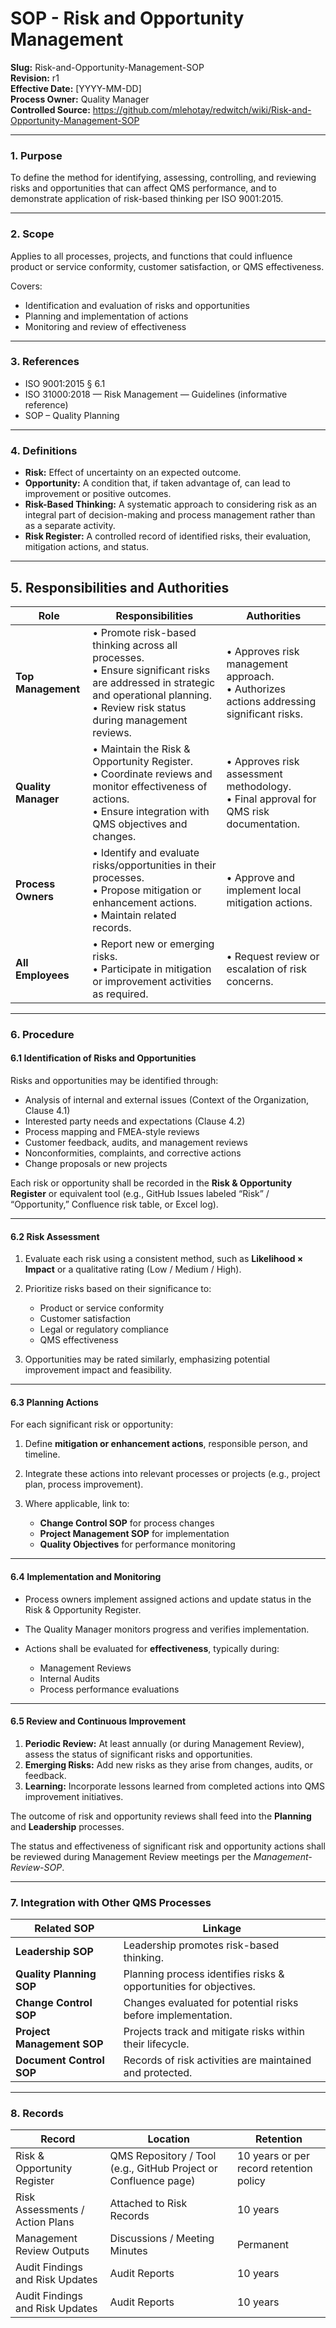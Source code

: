 # **SOP - Risk and Opportunity Management**

**Slug:** Risk-and-Opportunity-Management-SOP  
**Revision:** r1  
**Effective Date:** [YYYY-MM-DD]  
**Process Owner:** Quality Manager  
**Controlled Source:** https://github.com/mlehotay/redwitch/wiki/Risk-and-Opportunity-Management-SOP  

---

### **1. Purpose**

To define the method for identifying, assessing, controlling, and reviewing risks and opportunities that can affect QMS performance, and to demonstrate application of risk-based thinking per ISO 9001:2015.

---

### **2. Scope**

Applies to all processes, projects, and functions that could influence product or service conformity, customer satisfaction, or QMS effectiveness.

Covers:

* Identification and evaluation of risks and opportunities
* Planning and implementation of actions
* Monitoring and review of effectiveness

---

### **3. References**

* ISO 9001:2015 § 6.1
* ISO 31000:2018 — Risk Management — Guidelines (informative reference)
* SOP – Quality Planning

---

### **4. Definitions**

* **Risk:** Effect of uncertainty on an expected outcome.
* **Opportunity:** A condition that, if taken advantage of, can lead to improvement or positive outcomes.
* **Risk-Based Thinking:** A systematic approach to considering risk as an integral part of decision-making and process management rather than as a separate activity.
* **Risk Register:** A controlled record of identified risks, their evaluation, mitigation actions, and status.

---

## **5. Responsibilities and Authorities**

| **Role**            | **Responsibilities**                                                                                                                                                                      | **Authorities**                                                                            |
| ------------------- | ----------------------------------------------------------------------------------------------------------------------------------------------------------------------------------------- | ------------------------------------------------------------------------------------------ |
| **Top Management**  | • Promote risk-based thinking across all processes.<br>• Ensure significant risks are addressed in strategic and operational planning.<br>• Review risk status during management reviews. | • Approves risk management approach.<br>• Authorizes actions addressing significant risks. |
| **Quality Manager** | • Maintain the Risk & Opportunity Register.<br>• Coordinate reviews and monitor effectiveness of actions.<br>• Ensure integration with QMS objectives and changes.                        | • Approves risk assessment methodology.<br>• Final approval for QMS risk documentation.    |
| **Process Owners**  | • Identify and evaluate risks/opportunities in their processes.<br>• Propose mitigation or enhancement actions.<br>• Maintain related records.                                            | • Approve and implement local mitigation actions.                                          |
| **All Employees**   | • Report new or emerging risks.<br>• Participate in mitigation or improvement activities as required.                                                                                     | • Request review or escalation of risk concerns.                                           |

---

### **6. Procedure**

#### **6.1 Identification of Risks and Opportunities**

Risks and opportunities may be identified through:

* Analysis of internal and external issues (Context of the Organization, Clause 4.1)
* Interested party needs and expectations (Clause 4.2)
* Process mapping and FMEA-style reviews
* Customer feedback, audits, and management reviews
* Nonconformities, complaints, and corrective actions
* Change proposals or new projects

Each risk or opportunity shall be recorded in the **Risk & Opportunity Register** or equivalent tool (e.g., GitHub Issues labeled “Risk” / “Opportunity,” Confluence risk table, or Excel log).

---

#### **6.2 Risk Assessment**

1. Evaluate each risk using a consistent method, such as **Likelihood × Impact** or a qualitative rating (Low / Medium / High).
2. Prioritize risks based on their significance to:

   * Product or service conformity
   * Customer satisfaction
   * Legal or regulatory compliance
   * QMS effectiveness
3. Opportunities may be rated similarly, emphasizing potential improvement impact and feasibility.

---

#### **6.3 Planning Actions**

For each significant risk or opportunity:

1. Define **mitigation or enhancement actions**, responsible person, and timeline.
2. Integrate these actions into relevant processes or projects (e.g., project plan, process improvement).
3. Where applicable, link to:

   * **Change Control SOP** for process changes
   * **Project Management SOP** for implementation
   * **Quality Objectives** for performance monitoring

---

#### **6.4 Implementation and Monitoring**

* Process owners implement assigned actions and update status in the Risk & Opportunity Register.
* The Quality Manager monitors progress and verifies implementation.
* Actions shall be evaluated for **effectiveness**, typically during:

  * Management Reviews
  * Internal Audits
  * Process performance evaluations

---

#### **6.5 Review and Continuous Improvement**

1. **Periodic Review:** At least annually (or during Management Review), assess the status of significant risks and opportunities.
2. **Emerging Risks:** Add new risks as they arise from changes, audits, or feedback.
3. **Learning:** Incorporate lessons learned from completed actions into QMS improvement initiatives.

The outcome of risk and opportunity reviews shall feed into the **Planning** and **Leadership** processes.

The status and effectiveness of significant risk and opportunity actions shall be reviewed during Management Review meetings per the *Management-Review-SOP*.

---

### **7. Integration with Other QMS Processes**

| Related SOP                       | Linkage                                                           |
| --------------------------------- | ----------------------------------------------------------------- |
| **Leadership SOP**                | Leadership promotes risk-based thinking.                          |
| **Quality Planning SOP**          | Planning process identifies risks & opportunities for objectives. |
| **Change Control SOP**            | Changes evaluated for potential risks before implementation.      |
| **Project Management SOP**        | Projects track and mitigate risks within their lifecycle.         |
| **Document Control SOP**          | Records of risk activities are maintained and protected.          |

---

### **8. Records**

| Record                          | Location                                                        | Retention                               |
| ------------------------------- | --------------------------------------------------------------- | --------------------------------------- |
| Risk & Opportunity Register     | QMS Repository / Tool (e.g., GitHub Project or Confluence page) | 10 years or per record retention policy |
| Risk Assessments / Action Plans | Attached to Risk Records                                        | 10 years                                |
| Management Review Outputs       | Discussions / Meeting Minutes                                   | Permanent                               |
| Audit Findings and Risk Updates | Audit Reports                                                   | 10 years                                |
| Audit Findings and Risk Updates | Audit Reports                                                   | 10 years                                |
